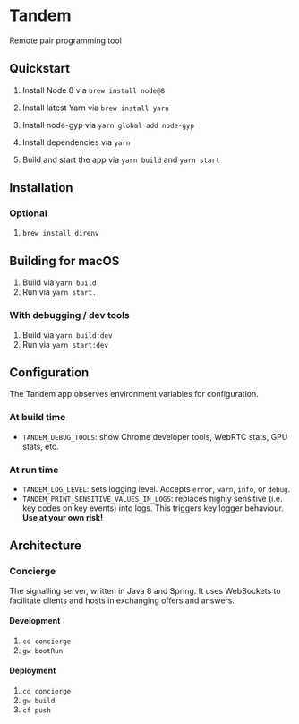 # Tandem

Remote pair programming tool

## Quickstart

1. Install Node 8 via `brew install node@8`
1. Install latest Yarn via `brew install yarn`
1. Install node-gyp via `yarn global add node-gyp`
1. Install dependencies via `yarn`

1. Build and start the app via `yarn build` and `yarn start`

## Installation

### Optional

1. `brew install direnv`


## Building for macOS

1. Build via `yarn build`
1. Run via `yarn start.`

### With debugging / dev tools

1. Build via `yarn build:dev`
1. Run via `yarn start:dev`


## Configuration

The Tandem app observes environment variables for configuration.

### At build time

- `TANDEM_DEBUG_TOOLS`: show Chrome developer tools, WebRTC stats, GPU stats, etc.

### At run time

- `TANDEM_LOG_LEVEL`: sets logging level. Accepts `error`, `warn`, `info`, or `debug`.
- `TANDEM_PRINT_SENSITIVE_VALUES_IN_LOGS`: replaces highly sensitive (i.e. key codes on key events) into logs. This triggers key logger behaviour. **Use at your own risk!**

## Architecture

### Concierge

The signalling server, written in Java 8 and Spring.
It uses WebSockets to facilitate clients and hosts in exchanging offers and answers.

#### Development

1. `cd concierge`
1. `gw bootRun`

#### Deployment

1. `cd concierge`
1. `gw build`
1. `cf push`
